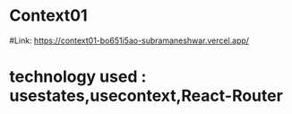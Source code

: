 # Context01
#Link: https://context01-bo651i5ao-subramaneshwar.vercel.app/
# technology used :  usestates,usecontext,React-Router
#
